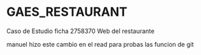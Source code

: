 # GAES_RESTAURANT
Caso de Estudio ficha 2758370
Web del restaurante

manuel hizo este cambio en el read para probas las funcion de git 
